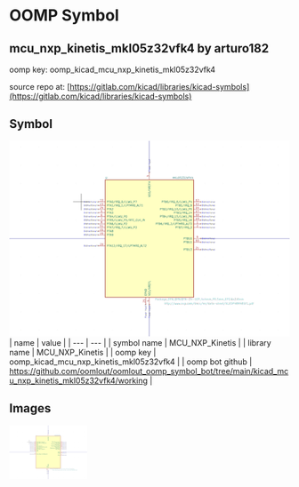 # OOMP Symbol  
## mcu_nxp_kinetis_mkl05z32vfk4  by arturo182  
  
oomp key: oomp_kicad_mcu_nxp_kinetis_mkl05z32vfk4  
  
source repo at: [https://gitlab.com/kicad/libraries/kicad-symbols](https://gitlab.com/kicad/libraries/kicad-symbols)  
## Symbol  
  
[![working.png](working_600.png)](working.png)  
| name | value | 
| --- | --- | 
| symbol name | MCU_NXP_Kinetis | 
| library name | MCU_NXP_Kinetis | 
| oomp key | oomp_kicad_mcu_nxp_kinetis_mkl05z32vfk4 | 
| oomp bot github | https://github.com/oomlout/oomlout_oomp_symbol_bot/tree/main/kicad_mcu_nxp_kinetis_mkl05z32vfk4/working | 
## Images  
  
[![working.png](working_140.png)](working.png)  

